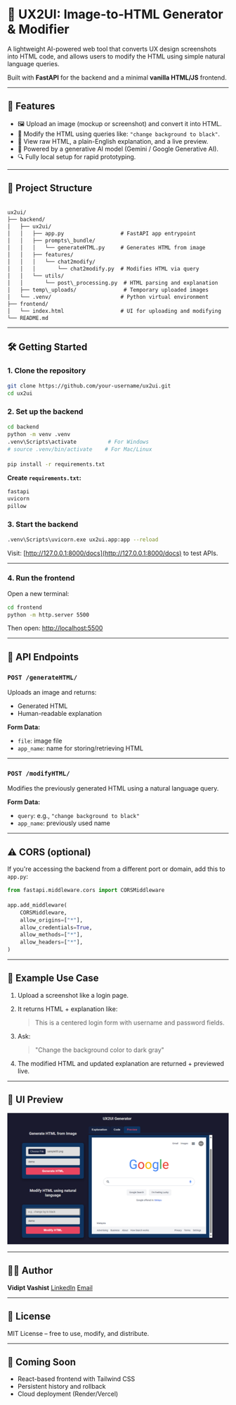 
# 🧠 UX2UI: Image-to-HTML Generator & Modifier

A lightweight AI-powered web tool that converts UX design screenshots into HTML code, and allows users to modify the HTML using simple natural language queries.

Built with **FastAPI** for the backend and a minimal **vanilla HTML/JS** frontend.

---

## 🚀 Features

- 🖼 Upload an image (mockup or screenshot) and convert it into HTML.
- 💬 Modify the HTML using queries like: `"change background to black"`.
- 📄 View raw HTML, a plain-English explanation, and a live preview.
- 🧠 Powered by a generative AI model (Gemini / Google Generative AI).
- 🔍 Fully local setup for rapid prototyping.

---

## 📁 Project Structure

```

ux2ui/
├── backend/
│   ├── ux2ui/
│   │   ├── app.py                  # FastAPI app entrypoint
│   │   ├── prompts\_bundle/
│   │   │   └── generateHTML.py     # Generates HTML from image
│   │   ├── features/
│   │   │   └── chat2modify/
│   │   │       └── chat2modify.py  # Modifies HTML via query
│   │   └── utils/
│   │       └── post\_processing.py  # HTML parsing and explanation
│   ├── temp\_uploads/               # Temporary uploaded images
│   └── .venv/                      # Python virtual environment
├── frontend/
│   └── index.html                  # UI for uploading and modifying
└── README.md

````

---

## 🛠️ Getting Started

### 1. Clone the repository

```bash
git clone https://github.com/your-username/ux2ui.git
cd ux2ui
````

### 2. Set up the backend

```bash
cd backend
python -m venv .venv
.venv\Scripts\activate          # For Windows
# source .venv/bin/activate    # For Mac/Linux

pip install -r requirements.txt
```

**Create `requirements.txt`:**

```txt
fastapi
uvicorn
pillow
```

### 3. Start the backend

```bash
.venv\Scripts\uvicorn.exe ux2ui.app:app --reload
```

Visit: [http://127.0.0.1:8000/docs](http://127.0.0.1:8000/docs) to test APIs.

---

### 4. Run the frontend

Open a new terminal:

```bash
cd frontend
python -m http.server 5500
```

Then open: [http://localhost:5500](http://localhost:5500)

---

## 🔗 API Endpoints

### `POST /generateHTML/`

Uploads an image and returns:

* Generated HTML
* Human-readable explanation

**Form Data:**

* `file`: image file
* `app_name`: name for storing/retrieving HTML

---

### `POST /modifyHTML/`

Modifies the previously generated HTML using a natural language query.

**Form Data:**

* `query`: e.g., `"change background to black"`
* `app_name`: previously used name

---

## ⚠️ CORS (optional)

If you're accessing the backend from a different port or domain, add this to `app.py`:

```python
from fastapi.middleware.cors import CORSMiddleware

app.add_middleware(
    CORSMiddleware,
    allow_origins=["*"],
    allow_credentials=True,
    allow_methods=["*"],
    allow_headers=["*"],
)
```

---

## 🧠 Example Use Case

1. Upload a screenshot like a login page.

2. It returns HTML + explanation like:

   > This is a centered login form with username and password fields.

3. Ask:

   > "Change the background color to dark gray"

4. The modified HTML and updated explanation are returned + previewed live.

---

## 📸 UI Preview

![UX2UI Screenshot](screenshot.png)

---

## 👨‍💻 Author

**Vidipt Vashist**
[LinkedIn](https://www.linkedin.com/in/vidiptvashist/)
[Email](mailto:vidipt.vashist@gmail.com)

---

## 📝 License

MIT License – free to use, modify, and distribute.

---

## 🌱 Coming Soon

* React-based frontend with Tailwind CSS
* Persistent history and rollback
* Cloud deployment (Render/Vercel)

```
